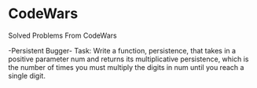 # CodeWars
Solved Problems From CodeWars

-Persistent Bugger-
Task:
Write a function, persistence, that takes in a positive parameter num and returns its multiplicative persistence, which is the number of times you must multiply the digits in num until you reach a single digit.
